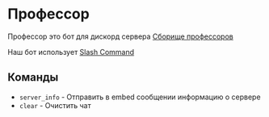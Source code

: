 # Профессор

Профессор это бот для дискорд сервера [Сборище профессоров](https://discord.gg/xq5gQtW3BS)

Наш бот использует [Slash Command](https://blog.discord.com/slash-commands-are-here-8db0a385d9e6)
 
## Команды

- ``server_info`` - Отправить в embed сообщении информацию о сервере
- ``clear`` -  Очистить чат

